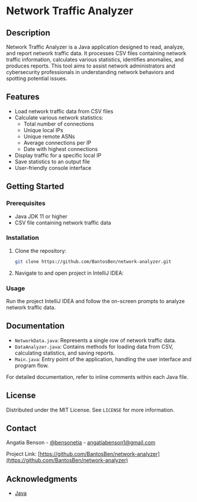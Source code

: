 
# Network Traffic Analyzer

## Description

Network Traffic Analyzer is a Java application designed to read, analyze, and report network traffic data. It processes CSV files containing network traffic information, calculates various statistics, identifies anomalies, and produces reports. This tool aims to assist network administrators and cybersecurity professionals in understanding network behaviors and spotting potential issues.

## Features

- Load network traffic data from CSV files
- Calculate various network statistics:
  - Total number of connections
  - Unique local IPs
  - Unique remote ASNs
  - Average connections per IP
  - Date with highest connections
- Display traffic for a specific local IP
- Save statistics to an output file
- User-friendly console interface

## Getting Started

### Prerequisites

- Java JDK 11 or higher
- CSV file containing network traffic data

### Installation

1. Clone the repository:
   ```bash
   git clone https://github.com/BantosBen/network-analyzer.git
   ```
2. Navigate to and open project in IntelliJ IDEA:

### Usage
Run the project IntelliJ IDEA and follow the on-screen prompts to analyze network traffic data.

## Documentation

- `NetworkData.java`: Represents a single row of network traffic data.
- `DataAnalyzer.java`: Contains methods for loading data from CSV, calculating statistics, and saving reports.
- `Main.java`: Entry point of the application, handling the user interface and program flow.

For detailed documentation, refer to inline comments within each Java file.


## License

Distributed under the MIT License. See `LICENSE` for more information.

## Contact

Angatia Benson - [@bensonetia](https://twitter.com/bensonetia) - angatiabenson1@gmail.com

Project Link: [https://github.com/BantosBen/network-analyzer](https://github.com/BantosBen/network-analyzer)

## Acknowledgments

- [Java](https://www.oracle.com/java/)
